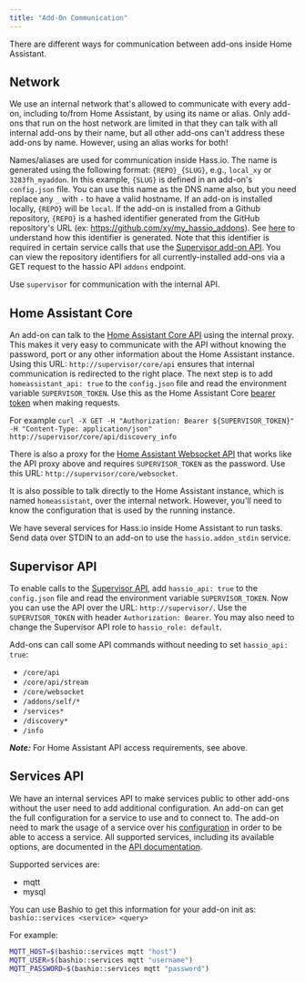 ```yaml
---
title: "Add-On Communication"
---
```


There are different ways for communication between add-ons inside Home Assistant.

## Network

We use an internal network that's allowed to communicate with every add-on, including to/from Home Assistant, by using its name or alias. Only add-ons that run on the host network are limited in that they can talk with all internal add-ons by their name, but all other add-ons can't address these add-ons by name. However, using an alias works for both!

Names/aliases are used for communication inside Hass.io.
The name is generated using the following format: `{REPO}_{SLUG}`, e.g., `local_xy` or `3283fh_myaddon`. In this example, `{SLUG}` is defined in an add-on's `config.json` file. You can use this name as the DNS name also, but you need replace any `_` with `-` to have a valid hostname. If an add-on is installed locally, `{REPO}` will be `local`. If the add-on is installed from a Github repository, `{REPO}` is a hashed identifier generated from the GitHub repository's URL (ex: https://github.com/xy/my_hassio_addons). See [here](https://github.com/home-assistant/hassio/blob/587047f9d648b8491dc8eef17dc6777f81938bfd/hassio/addons/utils.py#L17) to understand how this identifier is generated. Note that this identifier is required in certain service calls that use the [Supervisor add-on API][supervisor-addon-api]. You can view the repository identifiers for all currently-installed add-ons via a GET request to the hassio API `addons` endpoint.

Use `supervisor` for communication with the internal API.

## Home Assistant Core

An add-on can talk to the [Home Assistant Core API][core-api] using the internal proxy. This makes it very easy to communicate with the API without knowing the password, port or any other information about the Home Assistant instance. Using this URL: `http://supervisor/core/api` ensures that internal communication is redirected to the right place. The next step is to add `homeassistant_api: true` to the `config.json` file and read the environment variable `SUPERVISOR_TOKEN`. Use this as the Home Assistant Core [bearer token](https://developers.home-assistant.io/docs/en/auth_api.html#making-authenticated-requests) when making requests.

For example `curl -X GET -H "Authorization: Bearer ${SUPERVISOR_TOKEN}" -H "Content-Type: application/json" http://supervisor/core/api/discovery_info`

There is also a proxy for the [Home Assistant Websocket API][core-websocket] that works like the API proxy above and requires `SUPERVISOR_TOKEN` as the password. Use this URL: `http://supervisor/core/websocket`.

It is also possible to talk directly to the Home Assistant instance, which is named `homeassistant`, over the internal network. However, you'll need to know the configuration that is used by the running instance.

We have several services for Hass.io inside Home Assistant to run tasks. Send data over STDIN to an add-on to use the `hassio.addon_stdin` service.

## Supervisor API

To enable calls to the [Supervisor API][supervisor-api], add `hassio_api: true` to the `config.json` file and read the environment variable `SUPERVISOR_TOKEN`. Now you can use the API over the URL: `http://supervisor/`. Use the `SUPERVISOR_TOKEN` with header `Authorization: Bearer`. You may also need to change the Supervisor API role to `hassio_role: default`.

Add-ons can call some API commands without needing to set `hassio_api: true`:
- `/core/api`
- `/core/api/stream`
- `/core/websocket`
- `/addons/self/*`
- `/services*`
- `/discovery*`
- `/info`

***Note:*** For Home Assistant API access requirements, see above.

## Services API

We have an internal services API to make services public to other add-ons without the user need to add additional configuration. An add-on can get the full configuration for a service to use and to connect to. The add-on need to mark the usage of a service over his [configuration](hassio_addon_config.md) in order to be able to access a service. All supported services, including its available options, are documented in the [API documentation][supervisor-services-api].

Supported services are:

- mqtt
- mysql

You can use Bashio to get this information for your add-on init as: `bashio::services <service> <query>`

For example:

```bash
MQTT_HOST=$(bashio::services mqtt "host")
MQTT_USER=$(bashio::services mqtt "username")
MQTT_PASSWORD=$(bashio::services mqtt "password")
```

[core-api]: https://www.home-assistant.io/developers/rest_api/
[core-websocket]: https://www.home-assistant.io/developers/websocket_api/
[supervisor-api]: https://github.com/home-assistant/supervisor/blob/master/API.md
[supervisor-addon-api]: https://github.com/home-assistant/supervisor/blob/dev/API.md#restful-for-api-addons
[supervisor-services-api]:https://github.com/home-assistant/supervisor/blob/dev/API.md#services-1

